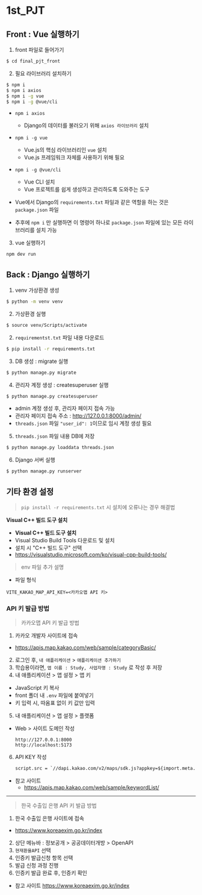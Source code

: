 # 1st_PJT

## Front : Vue 실행하기
1. front 파일로 들어가기
```bash
$ cd final_pjt_front
```

2. 필요 라이브러리 설치하기
```bash
$ npm i
$ npm i axios
$ npm i -g vue
$ npm i -g @vue/cli
```
- `npm i axios`
  - Django의 데이터를 불러오기 위해 `axios 라이브러리` 설치

- `npm i -g vue`
  - Vue.js의 핵심 라이브러리인 `vue` 설치
  - Vue.js 프레임워크 자체를 사용하기 위해 필요

- `npm i -g @vue/cli`
  - Vue CLI 설치
  - Vue 프로젝트를 쉽게 생성하고 관리하도록 도와주는 도구

- Vue에서 Django의 `requirements.txt` 파일과 같은 역할을 하는 것은 `package.json` 파일
- 추후에 `npm i` 만 실행하면 이 명령어 하나로 `package.json` 파일에 있는 모든 라이브러리를 설치 가능

3. vue 실행하기
```bash
npm dev run
```


## Back : Django 실행하기
1. venv 가상환경 생성
```bash
$ python -m venv venv
```

2. 가상환경 실행
```bash
$ source venv/Scripts/activate
```

2. `requirementst.txt` 파일 내용 다운로드
```bash
$ pip install -r requirements.txt
```

3. DB 생성 : migrate 실행
```bash
$ python manage.py migrate
```

4. 관리자 계정 생성 : createsuperuser 실행
```bash
$ python manage.py createsuperuser
```
- admin 계정 생성 후, 관리자 페이지 접속 가능
- 관리자 페이지 접속 주소 : http://127.0.0.1:8000/admin/
- `threads.json` 파일 `"user_id": 1`이므로 임시 계정 생성 필요

5. `threads.json` 파일 내용 DB에 저장
```bash
$ python manage.py loaddata threads.json
```

6. Django 서버 실행
```bash
$ python manage.py runserver
```

## 기타 환경 설정
> `pip install -r requirements.txt` 시 설치에 오류나는 경우 해결법
> 

**Visual C++ 빌드 도구 설치**

- **Visual C++ 빌드 도구 설치**
- Visual Studio Build Tools 다운로드 및 설치
- 설치 시 "C++ 빌드 도구" 선택
- https://visualstudio.microsoft.com/ko/visual-cpp-build-tools/



> env 파일 추가 설명
- 파일 형식
```
VITE_KAKAO_MAP_API_KEY=<카카오맵 API 키>
```



### API 키 발급 방법

> 카카오맵 API 키 발급 방법
1. 카카오 개발자 사이트에 접속  
  - https://apis.map.kakao.com/web/sample/categoryBasic/  
2. 로그인 후, `내 애플리케이션` > `애플리케이션 추가하기`  
3. 학습용이라면, `앱 이름 : Study, 사업자명 : Study` 로 작성 후 저장  
4. 내 애플리케이션 > 앱 설정 > 앱 키   
  - JavaScript 키 복사  
  - front 폴더 내 `.env` 파일에 붙여넣기   
  - 키 입력 시, 따옴표 없이 키 값만 입력  
5. 내 애플리케이션 > 앱 설정 > 플랫폼    
  - Web > 사이트 도메인 작성  
    ```
    http://127.0.0.1:8000
    http://localhost:5173
    ```

6. API KEY 작성
    ```html
    script.src = `//dapi.kakao.com/v2/maps/sdk.js?appkey=${import.meta.env.VITE_KAKAO_MAP_API_KEY}&libraries=services&autoload=false`
    ```

- 참고 사이트
  - https://apis.map.kakao.com/web/sample/keywordList/
<hr>  


> 한국 수출입 은행 API 키 발급 방법
1. 한국 수출입 은행 사이트에 접속
  - https://www.koreaexim.go.kr/index
2. 상단 메뉴바 : 정보공개 > 공공데이터개방 > OpenAPI
3. `현재환율API` 선택
4. 인증키 발급신청 항목 선택
5. 발급 신청 과정 진행
6. 인증키 발급 완료 후, 인증키 확인





- 참고 사이트
  https://www.koreaexim.go.kr/index
